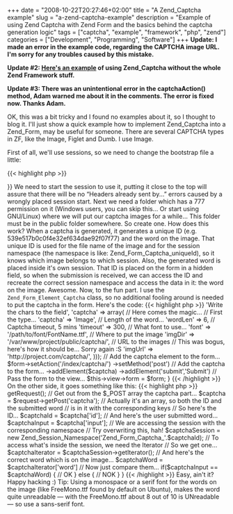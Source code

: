 +++
date = "2008-10-22T20:27:46+02:00"
title = "A Zend_Captcha example"
slug = "a-zend-captcha-example"
description = "Example of using Zend Captcha with Zend Form and the basics behind the captcha generation logic"
tags = ["captcha", "example", "framework", "php", "zend"]
categories = ["Development", "Programming", "Software"]
+++
<strong>Update: I made an error in the example code, regarding the CAPTCHA image URL. I'm sorry for any troubles caused by this mistake.</strong>

<strong>Update #2: <a href="http://sankhomallik.com/2008/12/17/tutorial-using-zend_captcha_image/">Here's an example</a> of using Zend_Captcha without the whole Zend Framework stuff.</strong>

<strong>Update #3: There was an unintentional error in the captchaAction() method, Adam warned me about it in the comments. The error is fixed now. Thanks Adam.</strong>

OK, this was a bit tricky and I found no examples about it, so I thought to blog it. I'll just show a quick example how to implement Zend_Captcha into a Zend_Form, may be useful for someone. There are several CAPTCHA types in ZF, like the Image, Figlet and Dumb. I use Image.

First of all, we'll use sessions, so we need to change the bootstrap file a little:

{{< highlight php >}}
<?php
// Put this line somewhere after the Zend_Loader::registerAutoload(); line
Zend_Session::start();
{{< /highlight >}}

We need to start the session to use it, putting it close to the top will assure that there will be no &#147;Headers already sent by...&#148; errors caused by a wrongly placed session start.

Next we need a folder which has a 777 permission on it (Windows users, you can skip this... Or start using GNU/Linux) where we will put our captcha images for a while... This folder must be in the public folder somewhere. So create one.

How does this work? When a captcha is generated, it generates a unique ID (e.g. 539e517b0c0f4e32ef634dae92f07f77) and the word on the image. That unique ID is used for the file name of the image and for the session namespace (the namespace is like: Zend_Form_Captcha_uniqueId), so it knows which image belongs to which session. Also, the generated word is placed inside it's own session. That ID is placed on the form in a hidden field, so when the submission is received, we can access the ID and recreate the correct session namespace and access the data in it: the word on the image.

Awesome. Now, to the fun part. I use the <code>Zend_Form_Element_Captcha</code> class, so no additional fooling around is needed to put the captcha in the form. Here's the code:

{{< highlight php >}}
<?php
public function indexAction()
{
// Our form object...
$form = new Zend_Form();
// And here's our captcha object...
$captcha = new Zend_Form_Element_Captcha(
        'captcha', // This is the name of the input field
        array('label' => 'Write the chars to the field',
        'captcha' => array( // Here comes the magic...
        // First the type...
        'captcha' => 'Image',
        // Length of the word...
        'wordLen' => 6,
        // Captcha timeout, 5 mins
        'timeout' => 300,
        // What font to use...
        'font' => '/path/to/font/FontName.ttf',
        // Where to put the image
        'imgDir' => '/var/www/project/public/captcha/',
        // URL to the images
        // This was bogus, here's how it should be... Sorry again :S
        'imgUrl' => 'http://project.com/captcha/',
)));
// Add the captcha element to the form...
$form->setAction('/index/captcha/')
        ->setMethod('post')
        // Add the captcha to the form...
        ->addElement($captcha)
        ->addElement('submit','Submit')
// Pass the form to the view...
$this->view->form = $form;
}
{{< /highlight >}}

On the other side, it goes something like this:

{{< highlight php >}}
<?php
public function captchaAction()
{
  $request = $this->getRequest();
  // Get out from the $_POST array the captcha part...
  $captcha = $request->getPost('captcha');
  // Actually it's an array, so both the ID and the submitted word
  // is in it with the corresponding keys
  // So here's the ID...
  $captchaId = $captcha['id'];
  // And here's the user submitted word...
  $captchaInput = $captcha['input'];
  // We are accessing the session with the corresponding namespace
  // Try overwriting this, hah!
  $captchaSession = new Zend_Session_Namespace('Zend_Form_Captcha_'.$captchaId);
  // To access what's inside the session, we need the Iterator
  // So we get one...
  $captchaIterator = $captchaSession->getIterator();
  // And here's the correct word which is on the image...

  $captchaWord = $captchaIterator['word']
  // Now just compare them...
  if($captchaInput == $captchaWord)
  {
  // OK
  }
  else
  {
  // NOK
  }
}
{{< /highlight >}}

Easy, ain't it?

Happy hacking :)

Tip: Using a monospace or a serif font for the words on the image (like FreeMono.ttf found by default on Ubuntu), makes the word quite unreadable &#151; with the FreeMono.ttf about 8 out of 10 is UNreadable &#151; so use a sans-serif font.
